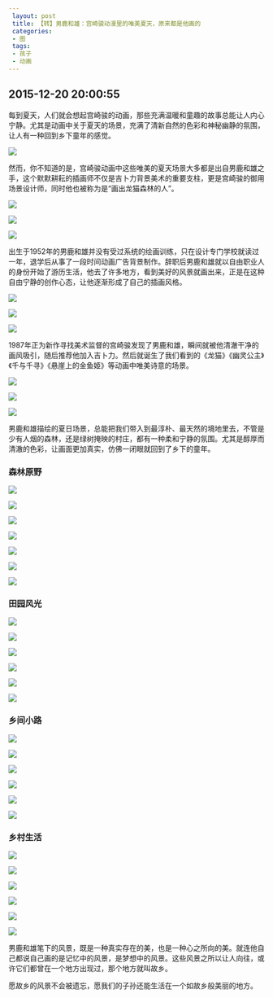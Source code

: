 ```yaml
---
 layout: post
 title: 【转】男鹿和雄：宫崎骏动漫里的唯美夏天，原来都是他画的
 categories:
 - 图
 tags:
 - 孩子
 - 动画
---
```


## 2015-12-20 20:00:55

每到夏天，人们就会想起宫崎骏的动画，那些充满温暖和童趣的故事总能让人内心宁静。尤其是动画中关于夏天的场景，充满了清新自然的色彩和神秘幽静的氛围，让人有一种回到乡下童年的感觉。

![](https://jerkwin.github.io/pic/男鹿和雄-1.jpeg)

然而，你不知道的是，宫崎骏动画中这些唯美的夏天场景大多都是出自男鹿和雄之手，这个默默耕耘的插画师不仅是吉卜力背景美术的重要支柱，更是宫崎骏的御用场景设计师，同时他也被称为是“画出龙猫森林的人”。

![](https://jerkwin.github.io/pic/男鹿和雄-2.jpeg)

![](https://jerkwin.github.io/pic/男鹿和雄-3.jpeg)

![](https://jerkwin.github.io/pic/男鹿和雄-4.jpeg)

出生于1952年的男鹿和雄并没有受过系统的绘画训练，只在设计专门学校就读过一年，退学后从事了一段时间动画广告背景制作。辞职后男鹿和雄就以自由职业人的身份开始了游历生活，他去了许多地方，看到美好的风景就画出来，正是在这种自由宁静的创作心态，让他逐渐形成了自己的插画风格。

![](https://jerkwin.github.io/pic/男鹿和雄-5.jpeg)

![](https://jerkwin.github.io/pic/男鹿和雄-6.jpeg)

![](https://jerkwin.github.io/pic/男鹿和雄-7.jpeg)

1987年正为新作寻找美术监督的宫崎骏发现了男鹿和雄，瞬间就被他清澈干净的画风吸引，随后推荐他加入吉卜力。然后就诞生了我们看到的《龙猫》《幽灵公主》《千与千寻》《悬崖上的金鱼姬》等动画中唯美诗意的场景。

![](https://jerkwin.github.io/pic/男鹿和雄-8.jpeg)

![](https://jerkwin.github.io/pic/男鹿和雄-9.jpeg)

![](https://jerkwin.github.io/pic/男鹿和雄-10.jpeg)

男鹿和雄描绘的夏日场景，总能把我们带入到最淳朴、最天然的境地里去，不管是少有人烟的森林，还是绿树掩映的村庄，都有一种柔和宁静的氛围。尤其是醇厚而清澈的色彩，让画面更加真实，仿佛一闭眼就回到了乡下的童年。

### 森林原野

![](https://jerkwin.github.io/pic/男鹿和雄-11.jpeg)

![](https://jerkwin.github.io/pic/男鹿和雄-12.jpeg)

![](https://jerkwin.github.io/pic/男鹿和雄-13.jpeg)

![](https://jerkwin.github.io/pic/男鹿和雄-14.jpeg)

![](https://jerkwin.github.io/pic/男鹿和雄-15.jpeg)

![](https://jerkwin.github.io/pic/男鹿和雄-16.jpeg)

![](https://jerkwin.github.io/pic/男鹿和雄-17.jpeg)

### 田园风光

![](https://jerkwin.github.io/pic/男鹿和雄-18.jpeg)

![](https://jerkwin.github.io/pic/男鹿和雄-19.jpeg)

![](https://jerkwin.github.io/pic/男鹿和雄-20.jpeg)

![](https://jerkwin.github.io/pic/男鹿和雄-21.jpeg)

![](https://jerkwin.github.io/pic/男鹿和雄-22.jpeg)

![](https://jerkwin.github.io/pic/男鹿和雄-23.jpeg)

### 乡间小路

![](https://jerkwin.github.io/pic/男鹿和雄-24.jpeg)

![](https://jerkwin.github.io/pic/男鹿和雄-25.jpeg)

![](https://jerkwin.github.io/pic/男鹿和雄-26.jpeg)

![](https://jerkwin.github.io/pic/男鹿和雄-27.jpeg)

![](https://jerkwin.github.io/pic/男鹿和雄-28.jpeg)

![](https://jerkwin.github.io/pic/男鹿和雄-29.jpeg)

### 乡村生活

![](https://jerkwin.github.io/pic/男鹿和雄-30.jpeg)

![](https://jerkwin.github.io/pic/男鹿和雄-31.jpeg)

![](https://jerkwin.github.io/pic/男鹿和雄-32.jpeg)

![](https://jerkwin.github.io/pic/男鹿和雄-33.jpeg)

![](https://jerkwin.github.io/pic/男鹿和雄-34.jpeg)

![](https://jerkwin.github.io/pic/男鹿和雄-35.jpeg)

男鹿和雄笔下的风景，既是一种真实存在的美，也是一种心之所向的美。就连他自己都说自己画的是记忆中的风景，是梦想中的风景。这些风景之所以让人向往，或许它们都曾在一个地方出现过，那个地方就叫故乡。

愿故乡的风景不会被遗忘，愿我们的子孙还能生活在一个如故乡般美丽的地方。
